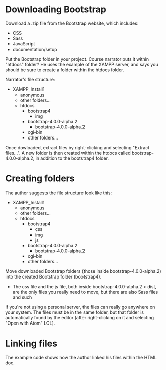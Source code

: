 # Downloading Bootstrap

Download a .zip file from the Bootstrap website, which includes:
- CSS
- Sass
- JavaScript
- documentation/setup

Put the Bootstrap folder in your project. Course narrator puts it within "htdocs" folder? He uses the example of the XAMPP server, and says you should be sure to create a folder within the htdocs folder.

Narrator's file structure:

- XAMPP_Install1
  - anonymous
  - other folders...
  - htdocs
    - bootstrap4
      - img
    - bootstrap-4.0.0-alpha.2
      - bootstrap-4.0.0-alpha.2
    - cgi-bin
    - other folders...

Once dowloaded, extract files by right-clicking and selecting "Extract files...". A new folder is then created within the htdocs called bootstrap-4.0.0-alpha.2, in addition to the bootstrap4 folder.

# Creating folders

The author suggests the file structure look like this:

- XAMPP_Install1
  - anonymous
  - other folders...
  - htdocs
    - bootstrap4
      - css
      - img
      - js
    - bootstrap-4.0.0-alpha.2
      - bootstrap-4.0.0-alpha.2
    - cgi-bin
    - other folders...

Move downloaded Bootstrap folders (those inside bootstrap-4.0.0-alpha.2) into the created Bootstrap folder (bootstrap4).

- The css file and the js file, both inside bootstrap-4.0.0-alpha.2 > dist, are the only files you really need to move, but there are also Sass files and such

If you're not using a personal server, the files can really go anywhere on your system. The files must be in the same folder, but that folder is automatically found by the editor (after right-clicking on it and selecting "Open with Atom" LOL).

# Linking files

The example code shows how the author linked his files within the HTML doc.
